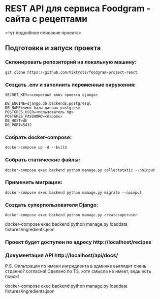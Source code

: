 # REST API для сервиса Foodgram - сайта с рецептами
<тут подробное описание проекта>
## Подготовка и запуск проекта
### Склонировать репозиторий на локальную машину:
```
git clone https://github.com/Viktrols/foodgram-project-react
```
### Создать .env и заполнить переменные окружения:
```
SECRET_KEY=<секретный ключ проекта django>

DB_ENGINE=django.db.backends.postgresql
DB_NAME=<имя базы данных postgres>
POSTGRES_USER=<пользователь бд>
POSTGRES_PASSWORD=<пароль>
DB_HOST=db
DB_PORT=5432

```
### Собрать docker-compose:
```
docker-compose up -d --build
```
### Собрать статические файлы:
```
docker-compose exec backend python manage.py collectstatic --noinput
```
### Применить миграции:
```
docker-compose exec backend python manage.py migrate --noinput
```
### Создать суперпользователя Django:
```
docker-compose exec backend python manage.py createsuperuser
```
docker-compose exec backend python manage.py loaddata fixtures/ingredients.json
### Проект будет доступен по адресу http://localhost/recipes
### Документация API http://localhost/api/docs/

P.S. Фильтрация по имени ингридиента в админке выглядит очень странно? согласна! Сделано по ТЗ, хотя смысла не имеет, ведь есть поиск!

docker-compose exec backend python manage.py loaddata fixtures/ingredients.json
